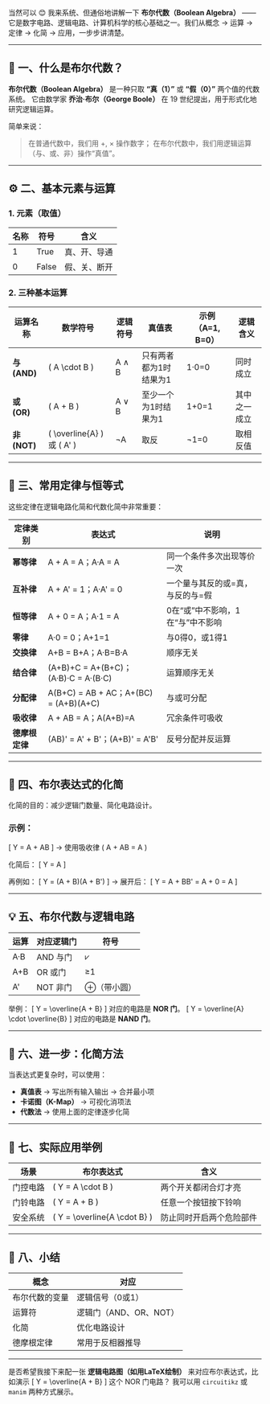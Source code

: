 当然可以 😊 我来系统、但通俗地讲解一下 **布尔代数（Boolean Algebra）** —— 它是数字电路、逻辑电路、计算机科学的核心基础之一。我们从概念 → 运算 → 定律 → 化简 → 应用，一步步讲清楚。

---

## 🧩 一、什么是布尔代数？

**布尔代数（Boolean Algebra）** 是一种只取 **“真（1）”** 或 **“假（0）”** 两个值的代数系统。
它由数学家 **乔治·布尔（George Boole）** 在 19 世纪提出，用于形式化地研究逻辑运算。

简单来说：

> 在普通代数中，我们用 +, × 操作数字；
> 在布尔代数中，我们用逻辑运算（与、或、非）操作“真值”。

---

## ⚙️ 二、基本元素与运算

### 1. 元素（取值）

| 名称 | 符号    | 含义     |
| -- | ----- | ------ |
| 1  | True  | 真、开、导通 |
| 0  | False | 假、关、断开 |

### 2. 三种基本运算

| 运算名称        | 数学符号                      | 逻辑符号  | 真值表          | 示例（A=1, B=0） | 逻辑含义   |
| ----------- | ------------------------- | ----- | ------------ | ------------ | ------ |
| **与 (AND)** | ( A \cdot B )             | A ∧ B | 只有两者都为1时结果为1 | 1·0=0        | 同时成立   |
| **或 (OR)**  | ( A + B )                 | A ∨ B | 至少一个为1时结果为1  | 1+0=1        | 其中之一成立 |
| **非 (NOT)** | ( \overline{A} ) 或 ( A' ) | ¬A    | 取反           | ¬1=0         | 取相反值   |

---

## 🧠 三、常用定律与恒等式

这些定律在逻辑电路化简和代数化简中非常重要：

| 定律类别      | 表达式                                  | 说明                  |
| --------- | ------------------------------------ | ------------------- |
| **幂等律**   | A + A = A；A·A = A                    | 同一个条件多次出现等价一次       |
| **互补律**   | A + A' = 1；A·A' = 0                  | 一个量与其反的或=真，与反的与=假   |
| **恒等律**   | A + 0 = A；A·1 = A                    | 0在“或”中不影响，1在“与”中不影响 |
| **零律**    | A·0 = 0；A+1=1                        | 与0得0，或1得1           |
| **交换律**   | A+B = B+A；A·B=B·A                    | 顺序无关                |
| **结合律**   | (A+B)+C = A+(B+C)；(A·B)·C = A·(B·C)  | 运算顺序无关              |
| **分配律**   | A(B+C) = AB + AC；A+(BC) = (A+B)(A+C) | 与或可分配               |
| **吸收律**   | A + AB = A；A(A+B)=A                  | 冗余条件可吸收             |
| **德摩根定律** | (AB)' = A' + B'；(A+B)' = A'B'        | 反号分配并反运算            |

---

## 🧩 四、布尔表达式的化简

化简的目的：减少逻辑门数量、简化电路设计。

### 示例：

[
Y = A + AB
]
→ 使用吸收律 ( A + AB = A )

化简后：
[
Y = A
]

再例如：
[
Y = (A + B)(A + B')
]
→ 展开后：
[
Y = A + BB' = A + 0 = A
]

---

## 💡 五、布尔代数与逻辑电路

| 运算  | 对应逻辑门  | 符号     |
| --- | ------ | ------ |
| A·B | AND 与门 | ⩗      |
| A+B | OR 或门  | ≥1     |
| A'  | NOT 非门 | ⊕（带小圆） |

举例：
[
Y = \overline{A + B}
]
对应的电路是 **NOR 门**。
[
Y = \overline{A} \cdot \overline{B}
]
对应的电路是 **NAND 门**。

---

## 🔄 六、进一步：化简方法

当表达式更复杂时，可以使用：

* **真值表** → 写出所有输入输出 → 合并最小项
* **卡诺图（K-Map）** → 可视化消项法
* **代数法** → 使用上面的定律逐步化简

---

## 🧮 七、实际应用举例

| 场景   | 布尔表达式                        | 含义           |
| ---- | ---------------------------- | ------------ |
| 门控电路 | ( Y = A \cdot B )            | 两个开关都闭合灯才亮   |
| 门铃电路 | ( Y = A + B )                | 任意一个按钮按下铃响   |
| 安全系统 | ( Y = \overline{A \cdot B} ) | 防止同时开启两个危险部件 |

---

## 🏁 八、小结

| 概念      | 对应              |
| ------- | --------------- |
| 布尔代数的变量 | 逻辑信号（0或1）       |
| 运算符     | 逻辑门（AND、OR、NOT） |
| 化简      | 优化电路设计          |
| 德摩根定律   | 常用于反相器推导        |

---

是否希望我接下来配一张 **逻辑电路图（如用LaTeX绘制）** 来对应布尔表达式，比如演示
[
Y = \overline{A + B}
]
这个 NOR 门电路？
我可以用 `circuitikz` 或 `manim` 两种方式展示。
